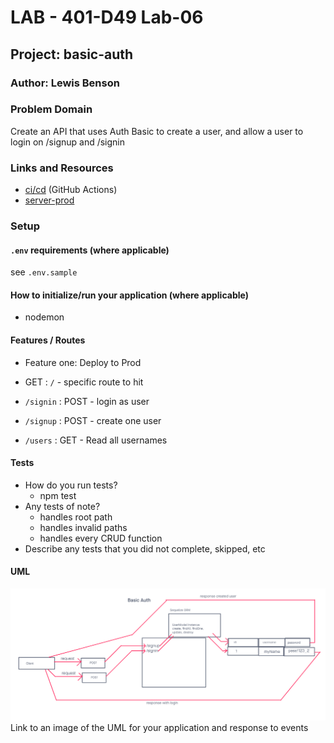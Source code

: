 # LAB - 401-D49 Lab-06

## Project: basic-auth

### Author: Lewis Benson

### Problem Domain

Create an API that uses Auth Basic to create a user, and allow a user to login on /signup and /signin

### Links and Resources

- [ci/cd](https://github.com/tm-LBenson/basic-auth/actions) (GitHub Actions)
- [server-prod](https://d49-basic-auth.onrender.com/)

### Setup

#### `.env` requirements (where applicable)

see `.env.sample`

#### How to initialize/run your application (where applicable)

- nodemon

#### Features / Routes

- Feature one: Deploy to Prod

- GET : `/` - specific route to hit

- `/signin` : POST - login as user
- `/signup` : POST - create one user
- `/users` : GET - Read all usernames


#### Tests

- How do you run tests?
  - npm test
- Any tests of note?
  - handles root path
  - handles invalid paths
  - handles every CRUD function
- Describe any tests that you did not complete, skipped, etc

#### UML

![UML](./assets/uml.png)
Link to an image of the UML for your application and response to events
